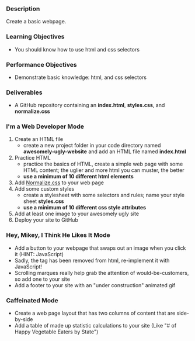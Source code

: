### Description

Create a basic webpage.

### Learning Objectives

* You should know how to use html and css selectors

### Performance Objectives

* Demonstrate basic knowledge: html, and css selectors

### Deliverables

* A GitHub repository containing an **index.html**, **styles.css**, and **normalize.css**

### I'm a Web Developer Mode

1. Create an HTML file  
	* create a new project folder in your code directory named **awesomely-ugly-website** and add an HTML file named **index.html**
2. Practice HTML
	* practice the basics of HTML, create a simple web page with some HTML content; the uglier and more html you can muster, the better
	* **use a minimum of 10 different html elements**
3. Add [Normalize.css](https://necolas.github.io/normalize.css/) to your web page
4. Add some custom styles
	* create a stylesheet with some selectors and rules; name your style sheet **styles.css**
	* **use a minimum of 10 different css style attributes**
5. Add at least one image to your awesomely ugly site
6. Deploy your site to GitHub

### Hey, Mikey, I Think He Likes It Mode

* Add a button to your webpage that swaps out an image when you click it (HINT: JavaScript)
* Sadly, the <blink> tag has been removed from html, re-implement it with JavaScript!
* Scrolling marques really help grab the attention of would-be-customers, so add one to your site
* Add a footer to your site with an "under construction" animated gif

### Caffeinated Mode

* Create a web page layout that has two columns of content that are side-by-side
* Add a table of made up statistic calculations to your site (Like "# of Happy Vegetable Eaters by State")
